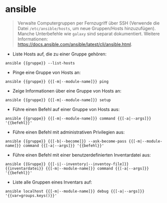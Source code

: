 # ansible

> Verwalte Computergruppen per Fernzugriff über SSH (Verwende die Datei `/etc/ansible/hosts`, um neue Gruppen/Hosts hinzuzufügen).
> Manche Unterbefehle wie `galaxy` sind separat dokumentiert.
> Weitere Informationen: <https://docs.ansible.com/ansible/latest/cli/ansible.html>.

- Liste Hosts auf, die zu einer Gruppe gehören:

`ansible {{gruppe}} --list-hosts`

- Pinge eine Gruppe von Hosts an:

`ansible {{gruppe}} {{[-m|--module-name]}} ping`

- Zeige Informationen über eine Gruppe von Hosts an:

`ansible {{gruppe}} {{[-m|--module-name]}} setup`

- Führe einen Befehl auf einer Gruppe von Hosts aus:

`ansible {{gruppe}} {{[-m|--module-name]}} command {{[-a|--args]}} '{{befehl}}'`

- Führe einen Befehl mit administrativen Privilegien aus:

`ansible {{gruppe}} {{[-b|--become]}} --ask-become-pass {{[-m|--module-name]}} command {{[-a|--args]}} '{{befehl}}'`

- Führe einen Befehl mit einer benutzerdefinierten Inventardatei aus:

`ansible {{Gruppe}} {{[-i|--inventory|--inventoy-file]}} {{inventardatei}} {{[-m|--module-name]}} command {{[-a|--args]}} '{{befehl}}'`

- Liste alle Gruppen eines Inventars auf:

`ansible localhost {{[-m|--module-name]}} debug {{[-a|--args]}} '{{var=groups.keys()}}'`

